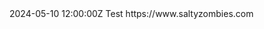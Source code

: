 <?xml version="1.0" encoding="UTF-8"?>
<SaltyZombies>
	<entry>
		<date>2024-05-10 12:00:00Z</date>
		<title>Test</title>
		<text>Test</text>
		<link>https://www.saltyzombies.com</link> <!-- put your link here -->
		<imagerelpath></imagerelpath>
	</entry>
</SaltyZombies>
